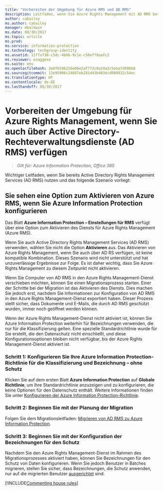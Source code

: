 ```yaml
---
title: "Vorbereiten der Umgebung für Azure RMS und AD RMS"
description: Leitfaden, wenn Sie Azure Rights Management mit AD RMS bereitgestellt haben
author: cabailey
ms.author: cabailey
manager: mbaldwin
ms.date: 08/30/2017
ms.topic: article
ms.prod: 
ms.service: information-protection
ms.technology: techgroup-identity
ms.assetid: 11ffa730-c5dc-4b6b-9c1e-c58eff8aafc2
ms.reviewer: esaggese
ms.suite: ems
ms.openlocfilehash: 2e8f6596216e06e2af773c0a19a2c5eaafd096b8
ms.sourcegitcommit: 13e95906c24687eb281d43b403dcd080912c54ec
ms.translationtype: HT
ms.contentlocale: de-DE
ms.lasthandoff: 08/30/2017
---
```

# <a name="preparing-the-environment-for-azure-rights-management-when-you-also-have-active-directory-rights-management-services-ad-rms"></a>Vorbereiten der Umgebung für Azure Rights Management, wenn Sie auch über Active Directory-Rechteverwaltungsdienste (AD RMS) verfügen

>*Gilt für: Azure Information Protection, Office 365*

Wichtiger Leitfaden, wenn Sie bereits Active Directory Rights Management Services (AD RMS) nutzen und das folgende Szenario vorliegt:

## <a name="you-see-an-option-to-activate-azure-rms-when-you-configure-azure-information-protection"></a>Sie sehen eine Option zum Aktivieren von Azure RMS, wenn Sie Azure Information Protection konfigurieren

Das Blatt **Azure Information Protection – Einstellungen für RMS** verfügt über eine Option zum Aktivieren des Diensts für Azure Rights Management (Azure RMS). 

Wenn Sie auch Active Directory Rights Management Services (AD RMS) verwenden, wählen Sie nicht die Option **Aktivieren** aus. Das Aktivieren von Azure Rights Management, wenn Sie auch über AD RS verfügen, ist keine kompatible Kombination. Dieses Szenario wird nicht unterstützt und hat unzuverlässige Ergebnisse zur Folge. Es ist daher wichtig, dass Sie Azure Rights Management zu diesem Zeitpunkt nicht aktivieren. 

Wenn Sie Computer von AD RMS in den Azure Rights Management-Dienst verschieben möchten, können Sie einen Migrationsprozess starten. Einer der Schritte bei der Migration ist das Aktivieren des Diensts. Dies machen Sie jedoch erst, nachdem Sie Informationen zur Konfiguration von AD RMS in den Azure Rights Management-Dienst exportiert haben. Dieser Prozess stellt sicher, dass Dokumente und E-Mails, die durch AD RMS geschützt wurden, immer noch geöffnet werden können.

Wenn der Azure Rights Management-Dienst nicht aktiviert ist, können Sie Azure Information Protection weiterhin für Bezeichnungen verwenden, die nur für die Klassifizierung gelten. Eine spezielle Standardrichtlinie wurde für Sie erstellt, die den Datenschutz nicht einschließt, und diese Konfigurationsoptionen bleiben nicht verfügbar, bis der Azure Rights Management-Dienst aktiviert ist.

### <a name="step-1-configure-your-azure-information-protection-policy-for-classification-and-labeling---without-protection"></a>Schritt 1: Konfigurieren Sie Ihre Azure Information Protection-Richtlinie für die Klassifizierung und Bezeichnung – ohne Schutz

Klicken Sie auf dem ersten Blatt **Azure Information Protection** auf **Globale Richtlinie**, um Ihre Standardrichtlinie anzuzeigen und zu konfigurieren, die keine Optionen für den Datenschutz enthält. Weitere Informationen finden Sie unter [Konfigurieren der Azure Information Protection-Richtlinie](configure-policy.md).

### <a name="step-2-start-planning-for-migration"></a>Schritt 2: Beginnen Sie mit der Planung der Migration

Folgen Sie dem Migrationsleitfaden: [Migrieren von AD RMS zu Azure Information Protection](../plan-design/migrate-from-ad-rms-to-azure-rms.md).

### <a name="step-3-start-to-configure-labels-for-protection"></a>Schritt 3: Beginnen Sie mit der Konfiguration der Bezeichnungen für den Schutz

Nachdem Sie den Azure Rights Management-Dienst im Rahmen des Migrationsprozesses aktiviert haben, können Sie Bezeichnungen für den Schutz von Daten konfigurieren. Wenn Sie jedoch Benutzer in Batches migrieren, stellen Sie sicher, dass Bezeichnungen, die Schutz anwenden, nur auf die migrierten Benutzer [ausgerichtet](configure-policy-scope.md) sind.


[!INCLUDE[Commenting house rules](../includes/houserules.md)]


